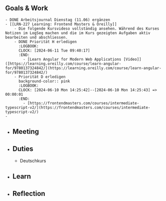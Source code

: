 ## Goals & Work
	- DONE Arbeitsjournal Dienstag (11.06) ergänzen
	- [[LRN-227 Learning: Frontend Masters & Oreilly]]
		- Die folgende Kursvideso vollständig ansehen. Während des Kurses Notizen im LogSeq machen und die im Kurs gezeigten Aufgaben aktiv bearbeiten und abschliessen.
		- DONE Priorität H erledigen
		  :LOGBOOK:
		  CLOCK: [2024-06-11 Tue 09:40:17]
		  :END:
			- [Learn Angular for Modern Web Applications [Video]]([https://learning.oreilly.com/course/learn-angular-for/9780137324842/](https://learning.oreilly.com/course/learn-angular-for/9780137324842/)
		- Priorität D erledigen
		  background-color:: pink
		  :LOGBOOK:
		  CLOCK: [2024-06-10 Mon 14:25:42]--[2024-06-10 Mon 14:25:43] =>  00:00:01
		  :END:
			- [https://frontendmasters.com/courses/intermediate-typescript-v2/](https://frontendmasters.com/courses/intermediate-typescript-v2/)
	-
- ## Meeting
- ## Duties
	- Deutschkurs
- ## Learn
- ## Reflection